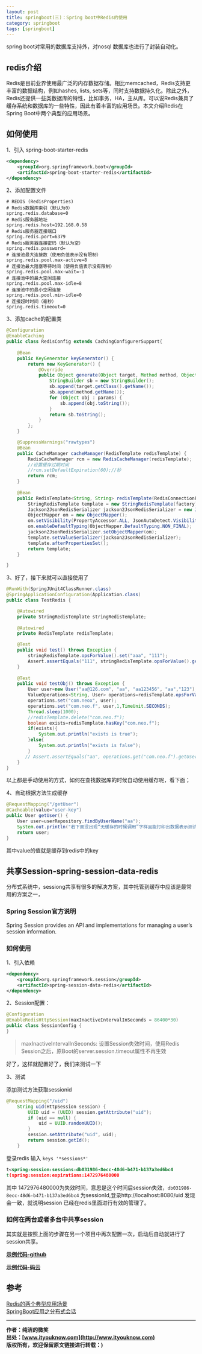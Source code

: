 ```yaml
---
layout: post
title: springboot(三)：Spring boot中Redis的使用
category: springboot
tags: [springboot]
---
```


spring boot对常用的数据库支持外，对nosql 数据库也进行了封装自动化。

## redis介绍

Redis是目前业界使用最广泛的内存数据存储。相比memcached，Redis支持更丰富的数据结构，例如hashes, lists, sets等，同时支持数据持久化。除此之外，Redis还提供一些类数据库的特性，比如事务，HA，主从库。可以说Redis兼具了缓存系统和数据库的一些特性，因此有着丰富的应用场景。本文介绍Redis在Spring Boot中两个典型的应用场景。

##  如何使用

1、引入 spring-boot-starter-redis

``` xml
<dependency>  
    <groupId>org.springframework.boot</groupId>  
    <artifactId>spring-boot-starter-redis</artifactId>  
</dependency>  
```

2、添加配置文件

``` properties
# REDIS (RedisProperties)
# Redis数据库索引（默认为0）
spring.redis.database=0  
# Redis服务器地址
spring.redis.host=192.168.0.58
# Redis服务器连接端口
spring.redis.port=6379  
# Redis服务器连接密码（默认为空）
spring.redis.password=  
# 连接池最大连接数（使用负值表示没有限制）
spring.redis.pool.max-active=8  
# 连接池最大阻塞等待时间（使用负值表示没有限制）
spring.redis.pool.max-wait=-1  
# 连接池中的最大空闲连接
spring.redis.pool.max-idle=8  
# 连接池中的最小空闲连接
spring.redis.pool.min-idle=0  
# 连接超时时间（毫秒）
spring.redis.timeout=0  
```

3、添加cache的配置类

``` java
@Configuration
@EnableCaching
public class RedisConfig extends CachingConfigurerSupport{
	
	@Bean
	public KeyGenerator keyGenerator() {
        return new KeyGenerator() {
            @Override
            public Object generate(Object target, Method method, Object... params) {
                StringBuilder sb = new StringBuilder();
                sb.append(target.getClass().getName());
                sb.append(method.getName());
                for (Object obj : params) {
                    sb.append(obj.toString());
                }
                return sb.toString();
            }
        };
    }

    @SuppressWarnings("rawtypes")
    @Bean
    public CacheManager cacheManager(RedisTemplate redisTemplate) {
        RedisCacheManager rcm = new RedisCacheManager(redisTemplate);
        //设置缓存过期时间
        //rcm.setDefaultExpiration(60);//秒
        return rcm;
    }
    
    @Bean
    public RedisTemplate<String, String> redisTemplate(RedisConnectionFactory factory) {
        StringRedisTemplate template = new StringRedisTemplate(factory);
        Jackson2JsonRedisSerializer jackson2JsonRedisSerializer = new Jackson2JsonRedisSerializer(Object.class);
        ObjectMapper om = new ObjectMapper();
        om.setVisibility(PropertyAccessor.ALL, JsonAutoDetect.Visibility.ANY);
        om.enableDefaultTyping(ObjectMapper.DefaultTyping.NON_FINAL);
        jackson2JsonRedisSerializer.setObjectMapper(om);
        template.setValueSerializer(jackson2JsonRedisSerializer);
        template.afterPropertiesSet();
        return template;
    }

}

``` 

3、好了，接下来就可以直接使用了

``` java
@RunWith(SpringJUnit4ClassRunner.class)
@SpringApplicationConfiguration(Application.class)
public class TestRedis {

    @Autowired
    private StringRedisTemplate stringRedisTemplate;
    
	@Autowired
	private RedisTemplate redisTemplate;

    @Test
    public void test() throws Exception {
        stringRedisTemplate.opsForValue().set("aaa", "111");
        Assert.assertEquals("111", stringRedisTemplate.opsForValue().get("aaa"));
    }
    
    @Test
    public void testObj() throws Exception {
        User user=new User("aa@126.com", "aa", "aa123456", "aa","123");
        ValueOperations<String, User> operations=redisTemplate.opsForValue();
        operations.set("com.neox", user);
        operations.set("com.neo.f", user,1,TimeUnit.SECONDS);
        Thread.sleep(1000);
        //redisTemplate.delete("com.neo.f");
        boolean exists=redisTemplate.hasKey("com.neo.f");
        if(exists){
        	System.out.println("exists is true");
        }else{
        	System.out.println("exists is false");
        }
       // Assert.assertEquals("aa", operations.get("com.neo.f").getUserName());
    }
}

```

以上都是手动使用的方式，如何在查找数据库的时候自动使用缓存呢，看下面；

4、自动根据方法生成缓存

``` java
@RequestMapping("/getUser")
@Cacheable(value="user-key")
public User getUser() {
    User user=userRepository.findByUserName("aa");
    System.out.println("若下面没出现“无缓存的时候调用”字样且能打印出数据表示测试成功");  
    return user;
}
```
其中value的值就是缓存到redis中的key


##  共享Session-spring-session-data-redis

分布式系统中，sessiong共享有很多的解决方案，其中托管到缓存中应该是最常用的方案之一， 

### Spring Session官方说明

Spring Session provides an API and implementations for managing a user’s session information.


### 如何使用

1、引入依赖

``` xml
<dependency>
    <groupId>org.springframework.session</groupId>
    <artifactId>spring-session-data-redis</artifactId>
</dependency>
```

2、Session配置：

``` java
@Configuration
@EnableRedisHttpSession(maxInactiveIntervalInSeconds = 86400*30)
public class SessionConfig {
}
```

> maxInactiveIntervalInSeconds: 设置Session失效时间，使用Redis Session之后，原Boot的server.session.timeout属性不再生效

好了，这样就配置好了，我们来测试一下


3、测试

添加测试方法获取sessionid

``` java
@RequestMapping("/uid")
    String uid(HttpSession session) {
        UUID uid = (UUID) session.getAttribute("uid");
        if (uid == null) {
            uid = UUID.randomUUID();
        }
        session.setAttribute("uid", uid);
        return session.getId();
    }
```

登录redis 输入 ``` keys '*sessions*' ``` 
``` xml
t<spring:session:sessions:db031986-8ecc-48d6-b471-b137a3ed6bc4
t(spring:session:expirations:1472976480000
```
其中 1472976480000为失效时间，意思是这个时间后session失效，``` db031986-8ecc-48d6-b471-b137a3ed6bc4 ``` 为sessionId,登录http://localhost:8080/uid 发现会一致，就说明session 已经在redis里面进行有效的管理了。


### 如何在两台或者多台中共享session

 其实就是按照上面的步骤在另一个项目中再次配置一次，启动后自动就进行了session共享。


**[示例代码-github](https://github.com/ityouknow/spring-boot-examples)**

**[示例代码-码云](https://gitee.com/ityouknow/spring-boot-examples)**

## 参考

[Redis的两个典型应用场景](http://emacoo.cn/blog/spring-redis)<br/>
[SpringBoot应用之分布式会话](https://segmentfault.com/a/1190000004358410)


-------------

**作者：纯洁的微笑**  
**出处：[www.ityouknow.com](http://www.ityouknow.com)**      
**版权所有，欢迎保留原文链接进行转载：)**
